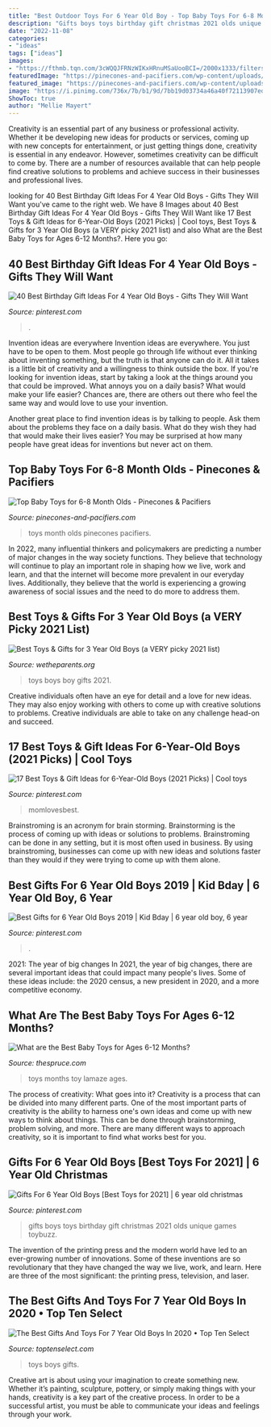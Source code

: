 ```yaml
---
title: "Best Outdoor Toys For 6 Year Old Boy - Top Baby Toys For 6-8 Month Olds"
description: "Gifts boys toys birthday gift christmas 2021 olds unique games toybuzz"
date: "2022-11-08"
categories:
- "ideas"
tags: ["ideas"]
images:
- "https://fthmb.tqn.com/3cWQQJFRNzWIKxHRnuMSaUooBCI=/2000x1333/filters:fill(auto,1)/Lamaze_caterpillar_baby_toy-57c05b0f5f9b5855e511e923.jpg"
featuredImage: "https://pinecones-and-pacifiers.com/wp-content/uploads/2019/02/Top-Baby-Toys-6-8-e1550527763172.jpg"
featured_image: "https://pinecones-and-pacifiers.com/wp-content/uploads/2019/02/Top-Baby-Toys-6-8-e1550527763172.jpg"
image: "https://i.pinimg.com/736x/7b/b1/9d/7bb19d03734a46a40f72113907edd913.jpg"
ShowToc: true
author: "Mellie Mayert"
---
```



Creativity is an essential part of any business or professional activity. Whether it be developing new ideas for products or services, coming up with new concepts for entertainment, or just getting things done, creativity is essential in any endeavor. However, sometimes creativity can be difficult to come by. There are a number of resources available that can help people find creative solutions to problems and achieve success in their businesses and professional lives.

	

		
looking for 40 Best Birthday Gift Ideas For 4 Year Old Boys - Gifts They Will Want you've came to the right web. We have 8 Images about 40 Best Birthday Gift Ideas For 4 Year Old Boys - Gifts They Will Want like 17 Best Toys &amp; Gift Ideas for 6-Year-Old Boys (2021 Picks) | Cool toys, Best Toys &amp; Gifts for 3 Year Old Boys (a VERY picky 2021 list) and also What are the Best Baby Toys for Ages 6-12 Months?. Here you go:
		
    
## 40 Best Birthday Gift Ideas For 4 Year Old Boys - Gifts They Will Want

<img loading=lazy src="https://i.pinimg.com/originals/58/32/ce/5832ce478b5af3d437463214df3858d7.png" onerror="this.onerror=null;this.src='https://tse1.mm.bing.net/th?id=OIP.5MDRMqHoCr58D5oHBey4jAHaLH&amp;pid=15.1';" alt="40 Best Birthday Gift Ideas For 4 Year Old Boys - Gifts They Will Want">

_Source: pinterest.com_

>. 

	

Invention ideas are everywhere
Invention ideas are everywhere. You just have to be open to them. Most people go through life without ever thinking about inventing something, but the truth is that anyone can do it. All it takes is a little bit of creativity and a willingness to think outside the box.
If you're looking for invention ideas, start by taking a look at the things around you that could be improved. What annoys you on a daily basis? What would make your life easier? Chances are, there are others out there who feel the same way and would love to use your invention.

Another great place to find invention ideas is by talking to people. Ask them about the problems they face on a daily basis. What do they wish they had that would make their lives easier? You may be surprised at how many people have great ideas for inventions but never act on them.

    
## Top Baby Toys For 6-8 Month Olds - Pinecones &amp; Pacifiers

<img loading=lazy src="https://pinecones-and-pacifiers.com/wp-content/uploads/2019/02/Top-Baby-Toys-6-8-e1550527763172.jpg" onerror="this.onerror=null;this.src='https://tse4.mm.bing.net/th?id=OIP.fN_gso2euiuEH-XanUzZtAHaJ4&amp;pid=15.1';" alt="Top Baby Toys for 6-8 Month Olds - Pinecones &amp; Pacifiers">

_Source: pinecones-and-pacifiers.com_

>toys month olds pinecones pacifiers. 

	

In 2022, many influential thinkers and policymakers are predicting a number of major changes in the way society functions. They believe that technology will continue to play an important role in shaping how we live, work and learn, and that the internet will become more prevalent in our everyday lives. Additionally, they believe that the world is experiencing a growing awareness of social issues and the need to do more to address them.

    
## Best Toys &amp; Gifts For 3 Year Old Boys (a VERY Picky 2021 List)

<img loading=lazy src="https://wetheparents.org/wp-content/uploads/2017/07/3-Year-Old-Boy-Plays-with-Toys.jpg" onerror="this.onerror=null;this.src='https://tse2.mm.bing.net/th?id=OIP.2lfsirm-THgVmlpj4QpSNwHaD_&amp;pid=15.1';" alt="Best Toys &amp; Gifts for 3 Year Old Boys (a VERY picky 2021 list)">

_Source: wetheparents.org_

>toys boys boy gifts 2021. 

	

Creative individuals often have an eye for detail and a love for new ideas. They may also enjoy working with others to come up with creative solutions to problems. Creative individuals are able to take on any challenge head-on and succeed.

    
## 17 Best Toys &amp; Gift Ideas For 6-Year-Old Boys (2021 Picks) | Cool Toys

<img loading=lazy src="https://i.pinimg.com/736x/19/71/a4/1971a40eab66ec8aaa82f3ac80931091.jpg" onerror="this.onerror=null;this.src='https://tse3.mm.bing.net/th?id=OIP.1uLQEJNe8CxfuEmjrASwowHaLG&amp;pid=15.1';" alt="17 Best Toys &amp; Gift Ideas for 6-Year-Old Boys (2021 Picks) | Cool toys">

_Source: pinterest.com_

>momlovesbest. 

	

Brainstroming is an acronym for brain storming. Brainstorming is the process of coming up with ideas or solutions to problems. Brainstroming can be done in any setting, but it is most often used in business. By using brainstroming, businesses can come up with new ideas and solutions faster than they would if they were trying to come up with them alone.

    
## Best Gifts For 6 Year Old Boys 2019 | Kid Bday | 6 Year Old Boy, 6 Year

<img loading=lazy src="https://i.pinimg.com/736x/7b/b1/9d/7bb19d03734a46a40f72113907edd913.jpg" onerror="this.onerror=null;this.src='https://tse1.mm.bing.net/th?id=OIP.xs_jETBhOFwfLfhwkR60NwHaPG&amp;pid=15.1';" alt="Best Gifts for 6 Year Old Boys 2019 | Kid Bday | 6 year old boy, 6 year">

_Source: pinterest.com_

>. 

	

2021: The year of big changes
In 2021, the year of big changes, there are several important ideas that could impact many people's lives. Some of these ideas include: the 2020 census, a new president in 2020, and a more competitive economy.

    
## What Are The Best Baby Toys For Ages 6-12 Months?

<img loading=lazy src="https://fthmb.tqn.com/3cWQQJFRNzWIKxHRnuMSaUooBCI=/2000x1333/filters:fill(auto,1)/Lamaze_caterpillar_baby_toy-57c05b0f5f9b5855e511e923.jpg" onerror="this.onerror=null;this.src='https://tse1.mm.bing.net/th?id=OIP.HV3Mi-SYx9z3Fvw-ZtaKZQHaE7&amp;pid=15.1';" alt="What are the Best Baby Toys for Ages 6-12 Months?">

_Source: thespruce.com_

>toys months toy lamaze ages. 

	

The process of creativity: What goes into it?
Creativity is a process that can be divided into many different parts. One of the most important parts of creativity is the ability to harness one's own ideas and come up with new ways to think about things. This can be done through brainstorming, problem solving, and more. There are many different ways to approach creativity, so it is important to find what works best for you.

    
## Gifts For 6 Year Old Boys [Best Toys For 2021] | 6 Year Old Christmas

<img loading=lazy src="https://i.pinimg.com/736x/79/7d/3c/797d3cce42d061af632ab7370a336569.jpg" onerror="this.onerror=null;this.src='https://tse2.mm.bing.net/th?id=OIP.t6yvHKWsZvfRtVbnZAFYeQHaOG&amp;pid=15.1';" alt="Gifts For 6 Year Old Boys [Best Toys for 2021] | 6 year old christmas">

_Source: pinterest.com_

>gifts boys toys birthday gift christmas 2021 olds unique games toybuzz. 

	

The invention of the printing press and the modern world have led to an ever-growing number of innovations. Some of these inventions are so revolutionary that they have changed the way we live, work, and learn. Here are three of the most significant: the printing press, television, and laser.

    
## The Best Gifts And Toys For 7 Year Old Boys In 2020 • Top Ten Select

<img loading=lazy src="https://www.toptenselect.com/wp-content/uploads/2018/01/gifts-and-toys-7-year-old-boys.png" onerror="this.onerror=null;this.src='https://tse4.mm.bing.net/th?id=OIP.Q1AM0pofm2wXLIiSByjHjQHaE4&amp;pid=15.1';" alt="The Best Gifts And Toys For 7 Year Old Boys In 2020 • Top Ten Select">

_Source: toptenselect.com_

>toys boys gifts. 

	

Creative art is about using your imagination to create something new. Whether it’s painting, sculpture, pottery, or simply making things with your hands, creativity is a key part of the creative process. In order to be a successful artist, you must be able to communicate your ideas and feelings through your work.

